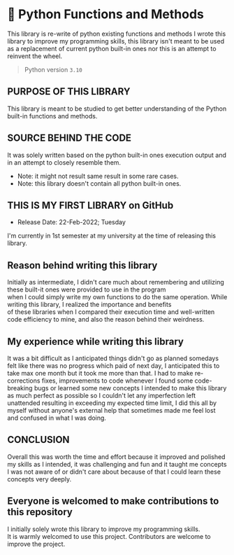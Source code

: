 # 🐍 Python Functions and Methods
This library is re-write of python existing functions and methods
I wrote this library to improve my programming skills, this library
isn't meant to be used as a replacement of current python built-in
ones nor this is an attempt to reinvent the wheel.

> Python version `3.10`
## PURPOSE OF THIS LIBRARY
This library is meant to be studied to get better
understanding of the Python built-in functions and methods.

## SOURCE BEHIND THE CODE

It was solely written based on the python built-in ones
execution output and in an attempt to closely resemble them.

* Note: it might not result same result in some rare cases.
* Note: this library doesn't contain all python built-in ones.

## THIS IS MY FIRST LIBRARY on GitHub
* Release Date: 22-Feb-2022; Tuesday

I'm currently in 1st semester at my university at the time of releasing this library. </br>


## Reason behind writing this library
Initially as intermediate, I didn't care much about remembering and utilizing these built-it ones were provided to use in the program </br>
when I could simply write my own functions to do the same operation. While writing this library, I realized the importance and benefits </br>
of these libraries when I compared their execution time and well-written code efficiency to mine, and also the reason behind their weirdness.

## My experience while writing this library
It was a bit difficult as I anticipated things didn't go as planned somedays felt like
there was no progress which paid of next day, I anticipated this to take max one month
but it took me more than that. I had to make re-corrections fixes, improvements to code
whenever I found some code-breaking bugs or learned some new concepts I intended to make
this library as much perfect as possible so I couldn't let any imperfection left unattended
resulting in exceeding my expected time limit, I did this all by myself without anyone's
external help that sometimes made me feel lost and confused in what I was doing.


## CONCLUSION
Overall this was worth the time and effort because it improved and polished my skills as I intended, it was challenging and fun and it taught me concepts I was not aware of or didn't care about because of that I could learn these concepts very deeply.

## Everyone is welcomed to make contributions to this repository
I initially solely wrote this library to improve my programming skills. </br>
It is warmly welcomed to use this project. Contributors are welcome to improve the project.

